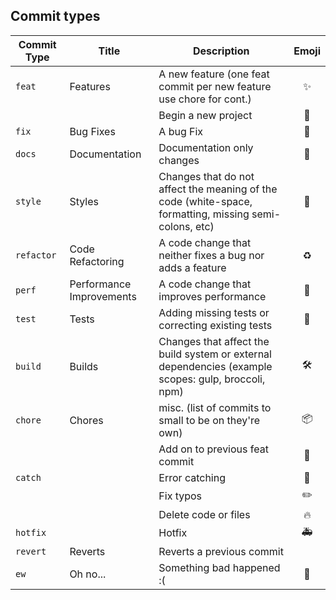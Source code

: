## Commit types

| Commit Type | Title                    | Description                                                                                                 | Emoji  |
| ----------- | ------------------------ | ----------------------------------------------------------------------------------------------------------- |:------:|
| `feat`      | Features                 | A new feature (one feat commit per new feature use chore for cont.)                                         | ✨    |
|             |                          | Begin a new project                                                                                         | 🎉    |       
| `fix`       | Bug Fixes                | A bug Fix                                                                                                   | 🐛    |
| `docs`      | Documentation            | Documentation only changes                                                                                  | 📝    |
| `style`     | Styles                   | Changes that do not affect the meaning of the code (white-space, formatting, missing semi-colons, etc)      | 🎨    |
| `refactor`  | Code Refactoring         | A code change that neither fixes a bug nor adds a feature                                                   | ♻️    |
| `perf`      | Performance Improvements | A code change that improves performance                                                                     | 🚀    |
| `test`      | Tests                    | Adding missing tests or correcting existing tests                                                           | 🚨    |
| `build`     | Builds                   | Changes that affect the build system or external dependencies (example scopes: gulp, broccoli, npm)         | 🛠    |
| `chore`     | Chores                   | misc. (list of commits to small to be on they're own)                                                       | 📦️    |
|             |                          | Add on to previous feat commit                                                                              | 🚧    |
| `catch`     |                          | Error catching                                                                                              | 🥅    |
|             |                          | Fix typos                                                                                                   | ✏️    |
|             |                          | Delete code or files                                                                                        | 🔥    |
| `hotfix`    |                          | Hotfix                                                                                                      | 🚑️    |
| `revert`    | Reverts                  | Reverts a previous commit   
| `ew`        | Oh no...                 | Something bad happened :(                                                                                   | 💩    |
